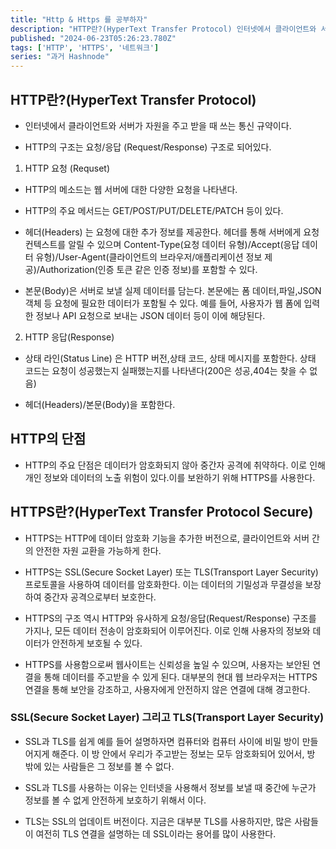 ```yaml
---
title: "Http & Https 를 공부하자"
description: "HTTP란?(HyperText Transfer Protocol) 인터넷에서 클라이언트와 서버가 자원을 주고 받을 때 쓰는 통신 규약이다. HTTP의 구조는 요청/응답 (Request/Response) 구조로 되어있다. HTTP 요청 (Requset) HTTP의 메소드는 웹 서버에 대한 다양한 요청을 나타낸다. HTTP의 주요 메서드는 GET/POST/PUT/DELETE/PATCH 등이 있다. 헤더(Headers) 는 요청에 대한..."
published: "2024-06-23T05:26:23.780Z"
tags: ['HTTP', 'HTTPS', '네트워크']
series: "과거 Hashnode"
---
```


## HTTP란?(HyperText Transfer Protocol)

* 인터넷에서 클라이언트와 서버가 자원을 주고 받을 때 쓰는 통신 규약이다.
    
* HTTP의 구조는 요청/응답 (Request/Response) 구조로 되어있다.
    

1. HTTP 요청 (Requset)
    

* HTTP의 메소드는 웹 서버에 대한 다양한 요청을 나타낸다.
    
* HTTP의 주요 메서드는 GET/POST/PUT/DELETE/PATCH 등이 있다.
    
* 헤더(Headers) 는 요청에 대한 추가 정보를 제공한다. 헤더를 통해 서버에게 요청 컨텍스트를 알릴 수 있으며 Content-Type(요청 데이터 유형)/Accept(응답 데이터 유형)/User-Agent(클라이언트의 브라우저/애플리케이션 정보 제공)/Authorization(인증 토큰 같은 인증 정보)를 포함할 수 있다.
    
* 본문(Body)은 서버로 보낼 실제 데이터를 담는다. 본문에는 폼 데이터,파일,JSON 객체 등 요청에 필요한 데이터가 포함될 수 있다. 예를 들어, 사용자가 웹 폼에 입력한 정보나 API 요청으로 보내는 JSON 데이터 등이 이에 해당된다.
    

2. HTTP 응답(Response)
    

* 상태 라인(Status Line) 은 HTTP 버전,상태 코드, 상태 메시지를 포함한다. 상태 코드는 요청이 성공했는지 실패했는지를 나타낸다(200은 성공,404는 찾을 수 없음)
    
* 헤더(Headers)/본문(Body)을 포함한다.
    

## HTTP의 단점

* HTTP의 주요 단점은 데이터가 암호화되지 않아 중간자 공격에 취약하다. 이로 인해 개인 정보와 데이터의 노출 위험이 있다.이를 보완하기 위해 HTTPS를 사용한다.
    

## HTTPS란?(HyperText Transfer Protocol Secure)

* HTTPS는 HTTP에 데이터 암호화 기능을 추가한 버전으로, 클라이언트와 서버 간의 안전한 자원 교환을 가능하게 한다.
    
* HTTPS는 SSL(Secure Socket Layer) 또는 TLS(Transport Layer Security) 프로토콜을 사용하여 데이터를 암호화한다. 이는 데이터의 기밀성과 무결성을 보장하여 중간자 공격으로부터 보호한다.
    
* HTTPS의 구조 역시 HTTP와 유사하게 요청/응답(Request/Response) 구조를 가지나, 모든 데이터 전송이 암호화되어 이루어진다. 이로 인해 사용자의 정보와 데이터가 안전하게 보호될 수 있다.
    
* HTTPS를 사용함으로써 웹사이트는 신뢰성을 높일 수 있으며, 사용자는 보안된 연결을 통해 데이터를 주고받을 수 있게 된다. 대부분의 현대 웹 브라우저는 HTTPS 연결을 통해 보안을 강조하고, 사용자에게 안전하지 않은 연결에 대해 경고한다.
    

### SSL(Secure Socket Layer) 그리고 TLS(Transport Layer Security)

* SSL과 TLS를 쉽게 예를 들어 설명하자면 컴퓨터와 컴퓨터 사이에 비밀 방이 만들어지게 해준다. 이 방 안에서 우리가 주고받는 정보는 모두 암호화되어 있어서, 방 밖에 있는 사람들은 그 정보를 볼 수 없다.
    
* SSL과 TLS를 사용하는 이유는 인터넷을 사용해서 정보를 보낼 때 중간에 누군가 정보를 볼 수 없게 안전하게 보호하기 위해서 이다.
    
* TLS는 SSL의 업데이트 버전이다. 지금은 대부분 TLS를 사용하지만, 많은 사람들이 여전히 TLS 연결을 설명하는 데 SSL이라는 용어를 많이 사용한다.